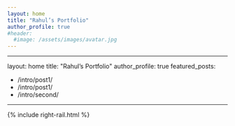 ```yaml
---
layout: home
title: "Rahul’s Portfolio"
author_profile: true
#header:
  #image: /assets/images/avatar.jpg
---
```

---
layout: home
title: "Rahul’s Portfolio"
author_profile: true
featured_posts:
  - /intro/post1/
  - /intro/post1/
  - /intro/second/
---

{% include right-rail.html %}
